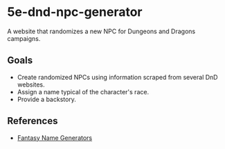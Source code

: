 # 5e-dnd-npc-generator
A website that randomizes a new NPC for Dungeons and Dragons campaigns.

## Goals
* Create randomized NPCs using information scraped from several DnD websites.
* Assign a name typical of the character's race.
* Provide a backstory.

## References
* [Fantasy Name Generators](https://www.fantasynamegenerators.com/elf-names.php)

